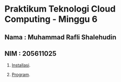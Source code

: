 Praktikum Teknologi Cloud Computing - Minggu 6
=====================

Nama : Muhammad Rafli Shalehudin
--------
NIM : 205611025
--------

1. [Installasi](https://github.com/muhraflesh/tekn-cloud-computing/blob/main/minggu-06/installasi.md).

2. [Program](https://github.com/muhraflesh/tekn-cloud-computing/blob/main/minggu-06/program.md).

